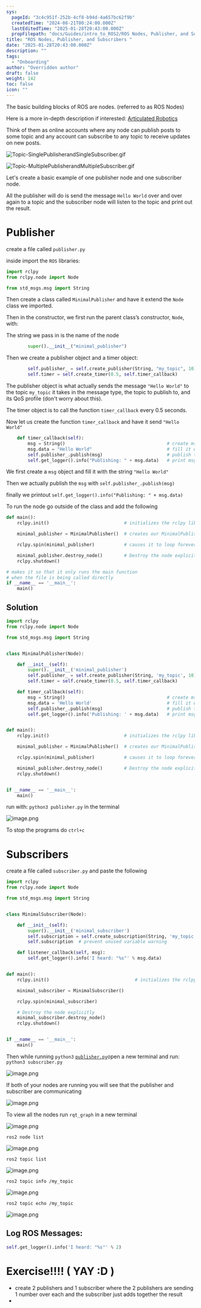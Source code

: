 ```yaml
---
sys:
  pageId: "3c4c951f-252b-4cf8-b94d-4a657bc62f9b"
  createdTime: "2024-08-21T00:24:00.000Z"
  lastEditedTime: "2025-01-28T20:43:00.000Z"
  propFilepath: "docs/Guides/intro_to_ROS2/ROS Nodes, Publisher, and Subscribers .md"
title: "ROS Nodes, Publisher, and Subscribers "
date: "2025-01-28T20:43:00.000Z"
description: ""
tags:
  - "Onboarding"
author: "Overridden author"
draft: false
weight: 142
toc: false
icon: ""
---
```


The basic building blocks of ROS are nodes. (referred to as ROS Nodes)

Here is a more in-depth description if interested: [Articulated Robotics](https://articulatedrobotics.xyz/tutorials/ready-for-ros/ros-overview#2-nodes)

Think of them as online accounts where any node can publish posts to some topic and any account can subscribe to any topic to receive updates on new posts.

![Topic-SinglePublisherandSingleSubscriber.gif](https://docs.ros.org/en/humble/_images/Topic-SinglePublisherandSingleSubscriber.gif)

![Topic-MultiplePublisherandMultipleSubscriber.gif](https://docs.ros.org/en/humble/_images/Topic-MultiplePublisherandMultipleSubscriber.gif)

Let's create a basic example of one publisher node and one subscriber node.

All the publisher will do is send the message `Hello World` over and over again to a topic and the subscriber node will listen to the topic and print out the result.

# Publisher

create a file called `publisher.py` 

inside import the `ROS` libraries:

```python
import rclpy
from rclpy.node import Node

from std_msgs.msg import String
```

Then create a class called `MinimalPublisher` and have it extend the `Node` class we imported.

Then in the constructor, we first run the parent class’s constructor, `Node`, with:

The string we pass in is the name of the node

```python
        super().__init__("minimal_publisher")
```

Then we create a publisher object and a timer object:

```python
        self.publisher_ = self.create_publisher(String, "my_topic", 10)
        self.timer = self.create_timer(0.5, self.timer_callback)
```

The publisher object is what actually sends the message `"Hello World"` to the topic `my_topic` it takes in the message type, the topic to publish to, and its QoS profile (don't worry about this).

The timer object is to call the function `timer_callback` every 0.5 seconds.

Now let us create the function `timer_callback` and have it send `"Hello World"`

```python
    def timer_callback(self):
        msg = String()                                      # create msg object
        msg.data = "Hello World"                            # fill it with data
        self.publisher_.publish(msg)                        # publish the message
        self.get_logger().info("Publishing: " + msg.data)   # print msg
```

We first create a `msg` object and fill it with the string `"Hello World"`

Then we actually publish the `msg` with `self.publisher_.publish(msg)`

finally we printout `self.get_logger().info("Publishing: " + msg.data)`

To run the node go outside of the class and add the following

```python
def main():
    rclpy.init()                            # initializes the rclpy library

    minimal_publisher = MinimalPublisher()  # creates our MinimalPublisher object

    rclpy.spin(minimal_publisher)           # causes it to loop forever

    minimal_publisher.destroy_node()        # Destroy the node explicitly
    rclpy.shutdown()

# makes it so that it only runs the main function
# when the file is being called directly
if __name__ == '__main__': 
    main()
```

## Solution

```python
import rclpy
from rclpy.node import Node

from std_msgs.msg import String


class MinimalPublisher(Node):

    def __init__(self):
        super().__init__('minimal_publisher')
        self.publisher_ = self.create_publisher(String, 'my_topic', 10)
        self.timer = self.create_timer(0.5, self.timer_callback)

    def timer_callback(self):
        msg = String()                                      # create msg object
        msg.data = 'Hello World'                            # fill it with data
        self.publisher_.publish(msg)                        # publish the message
        self.get_logger().info('Publishing: ' + msg.data)   # print msg


def main():
    rclpy.init()                            # initializes the rclpy library

    minimal_publisher = MinimalPublisher()  # creates our MinimalPublisher object

    rclpy.spin(minimal_publisher)           # causes it to loop forever

    minimal_publisher.destroy_node()        # Destroy the node explicitly
    rclpy.shutdown()


if __name__ == '__main__':
    main()
```

run with: `python3 publisher.py` in the terminal

![image.png](https://prod-files-secure.s3.us-west-2.amazonaws.com/d518164a-d88e-44d1-a4ee-3adb3bd8bce0/9214accb-ad5b-44f1-a31c-b3167c59138b/image.png?X-Amz-Algorithm=AWS4-HMAC-SHA256&X-Amz-Content-Sha256=UNSIGNED-PAYLOAD&X-Amz-Credential=ASIAZI2LB466SET3SWQY%2F20250206%2Fus-west-2%2Fs3%2Faws4_request&X-Amz-Date=20250206T181029Z&X-Amz-Expires=3600&X-Amz-Security-Token=IQoJb3JpZ2luX2VjEEkaCXVzLXdlc3QtMiJGMEQCIF8txcgk4bBmvGAc2ybfR%2B8DJmzgLL1oPn9%2Bu1VjQPcLAiAROQDD5fNYs46HqSJMPJTjjelsyzzTCC6MMJXrsYGIUir%2FAwhiEAAaDDYzNzQyMzE4MzgwNSIMvfG9EoxI1fg3EFU9KtwDCO0gCZ0uXHWZyP2cm29mpR4CpAqaEMd6Myv5yWXZlgPxIwGyZjRJipQK4q2jnbJ1mEGP10cPiMgw8w4uwxaAiicE8vqvo%2B3HylL8XPUOR0zMi23%2FTn%2B%2FznbK3NgIDspepJz%2FxdJP4Ly6Ep%2Ftq6sFHUKf7y5mJ5Nll5stJ%2BxKu6nO6fAKmw8d7KI%2Fy%2BbKfr%2Bxsz2JFEKL6F3KSsGNMOTm3svWxroqBoIO7W%2Bq7rTqK%2FGjtRa4Ta0homfQ42FrMZ501VuqDtnBogXXmbTwKOC7f%2FYVCzvqQ5XGxtKHWKhMSKqcsPYXpQR9VT99KxRPGqOGJPTlpntp0pxMEhtSaeV1u4udcw1jifjODzSw6ja0iyELWwZ9AAGDckUWdtTKuHFaJutugYfrQlrUeSGa4r40rf0b0kIHPD6xgC0FJA23Y%2Fs3JAhQCiltBnPKCV7YNFaYDPj5wp9DiNGq%2BOx%2FfDJzrcFxU7OBjMRAM3pEY%2Fu5o1upIrntc3hRMzRQ%2FKSd8rwGeCJJ2qToIgPj8dtfV5EyIy6eXG%2BY2wyI892kXWBHkYx7OtMW8oFfVBTSra7byS62SwU5tt%2B26U0qnkyzoHEsIwpf6EwO01XECdCdSb7aaVhUhVFTaregmeAE9SMw39KTvQY6pgHysdfojsCERLvVZNlENDsiLMXDBSHk2dPeG%2FLc77JXgJ7ZqR5HoeCU8ldu2rjEJnu%2FKXTmV%2BeSeUxs8aFbwiTvXd%2BUotYYBOIMuXooHSOncO7wCxElbtBNAgwc4FqeiE%2BnnW6%2BCZTduuc%2Fp971%2BKRNOE%2BuI7dJkfN8UaeNmAvpw2mwmQuZ%2FokUJKWamA2nHzbCB3Fgx3iztNgTm9lG4YhDp18CUfZk&X-Amz-Signature=1fbe2e59e60c365c1b694549e901108c771f27fa0d3d3cea253339d7073d60e1&X-Amz-SignedHeaders=host&x-id=GetObject)

To stop the programs do `ctrl+c`

# Subscribers

create a file called `subscriber.py` and paste the following

```python
import rclpy
from rclpy.node import Node

from std_msgs.msg import String


class MinimalSubscriber(Node):

    def __init__(self):
        super().__init__('minimal_subscriber')
        self.subscription = self.create_subscription(String, 'my_topic', self.listener_callback, 10)
        self.subscription  # prevent unused variable warning

    def listener_callback(self, msg):
        self.get_logger().info('I heard: "%s"' % msg.data)


def main():
    rclpy.init()                                # initializes the rclpy library

    minimal_subscriber = MinimalSubscriber()

    rclpy.spin(minimal_subscriber)

    # Destroy the node explicitly
    minimal_subscriber.destroy_node()
    rclpy.shutdown()


if __name__ == '__main__':
    main()
```

Then while running `python3` [`publisher.py`](http://publisher.py/)open a new terminal and run: `python3 subscriber.py` 

![image.png](https://prod-files-secure.s3.us-west-2.amazonaws.com/d518164a-d88e-44d1-a4ee-3adb3bd8bce0/611fccf2-c738-4dbd-94e9-98f209092866/image.png?X-Amz-Algorithm=AWS4-HMAC-SHA256&X-Amz-Content-Sha256=UNSIGNED-PAYLOAD&X-Amz-Credential=ASIAZI2LB466SET3SWQY%2F20250206%2Fus-west-2%2Fs3%2Faws4_request&X-Amz-Date=20250206T181029Z&X-Amz-Expires=3600&X-Amz-Security-Token=IQoJb3JpZ2luX2VjEEkaCXVzLXdlc3QtMiJGMEQCIF8txcgk4bBmvGAc2ybfR%2B8DJmzgLL1oPn9%2Bu1VjQPcLAiAROQDD5fNYs46HqSJMPJTjjelsyzzTCC6MMJXrsYGIUir%2FAwhiEAAaDDYzNzQyMzE4MzgwNSIMvfG9EoxI1fg3EFU9KtwDCO0gCZ0uXHWZyP2cm29mpR4CpAqaEMd6Myv5yWXZlgPxIwGyZjRJipQK4q2jnbJ1mEGP10cPiMgw8w4uwxaAiicE8vqvo%2B3HylL8XPUOR0zMi23%2FTn%2B%2FznbK3NgIDspepJz%2FxdJP4Ly6Ep%2Ftq6sFHUKf7y5mJ5Nll5stJ%2BxKu6nO6fAKmw8d7KI%2Fy%2BbKfr%2Bxsz2JFEKL6F3KSsGNMOTm3svWxroqBoIO7W%2Bq7rTqK%2FGjtRa4Ta0homfQ42FrMZ501VuqDtnBogXXmbTwKOC7f%2FYVCzvqQ5XGxtKHWKhMSKqcsPYXpQR9VT99KxRPGqOGJPTlpntp0pxMEhtSaeV1u4udcw1jifjODzSw6ja0iyELWwZ9AAGDckUWdtTKuHFaJutugYfrQlrUeSGa4r40rf0b0kIHPD6xgC0FJA23Y%2Fs3JAhQCiltBnPKCV7YNFaYDPj5wp9DiNGq%2BOx%2FfDJzrcFxU7OBjMRAM3pEY%2Fu5o1upIrntc3hRMzRQ%2FKSd8rwGeCJJ2qToIgPj8dtfV5EyIy6eXG%2BY2wyI892kXWBHkYx7OtMW8oFfVBTSra7byS62SwU5tt%2B26U0qnkyzoHEsIwpf6EwO01XECdCdSb7aaVhUhVFTaregmeAE9SMw39KTvQY6pgHysdfojsCERLvVZNlENDsiLMXDBSHk2dPeG%2FLc77JXgJ7ZqR5HoeCU8ldu2rjEJnu%2FKXTmV%2BeSeUxs8aFbwiTvXd%2BUotYYBOIMuXooHSOncO7wCxElbtBNAgwc4FqeiE%2BnnW6%2BCZTduuc%2Fp971%2BKRNOE%2BuI7dJkfN8UaeNmAvpw2mwmQuZ%2FokUJKWamA2nHzbCB3Fgx3iztNgTm9lG4YhDp18CUfZk&X-Amz-Signature=619f921a1f1f6637e69dc7e1c48340cbd3067ae03afc1749bf802e2f94c8a5a1&X-Amz-SignedHeaders=host&x-id=GetObject)

If both of your nodes are running you will see that the publisher and subscriber are communicating

![image.png](https://prod-files-secure.s3.us-west-2.amazonaws.com/d518164a-d88e-44d1-a4ee-3adb3bd8bce0/eea428b5-1cf0-43bb-a30b-81cbaf6c5c78/image.png?X-Amz-Algorithm=AWS4-HMAC-SHA256&X-Amz-Content-Sha256=UNSIGNED-PAYLOAD&X-Amz-Credential=ASIAZI2LB466SET3SWQY%2F20250206%2Fus-west-2%2Fs3%2Faws4_request&X-Amz-Date=20250206T181029Z&X-Amz-Expires=3600&X-Amz-Security-Token=IQoJb3JpZ2luX2VjEEkaCXVzLXdlc3QtMiJGMEQCIF8txcgk4bBmvGAc2ybfR%2B8DJmzgLL1oPn9%2Bu1VjQPcLAiAROQDD5fNYs46HqSJMPJTjjelsyzzTCC6MMJXrsYGIUir%2FAwhiEAAaDDYzNzQyMzE4MzgwNSIMvfG9EoxI1fg3EFU9KtwDCO0gCZ0uXHWZyP2cm29mpR4CpAqaEMd6Myv5yWXZlgPxIwGyZjRJipQK4q2jnbJ1mEGP10cPiMgw8w4uwxaAiicE8vqvo%2B3HylL8XPUOR0zMi23%2FTn%2B%2FznbK3NgIDspepJz%2FxdJP4Ly6Ep%2Ftq6sFHUKf7y5mJ5Nll5stJ%2BxKu6nO6fAKmw8d7KI%2Fy%2BbKfr%2Bxsz2JFEKL6F3KSsGNMOTm3svWxroqBoIO7W%2Bq7rTqK%2FGjtRa4Ta0homfQ42FrMZ501VuqDtnBogXXmbTwKOC7f%2FYVCzvqQ5XGxtKHWKhMSKqcsPYXpQR9VT99KxRPGqOGJPTlpntp0pxMEhtSaeV1u4udcw1jifjODzSw6ja0iyELWwZ9AAGDckUWdtTKuHFaJutugYfrQlrUeSGa4r40rf0b0kIHPD6xgC0FJA23Y%2Fs3JAhQCiltBnPKCV7YNFaYDPj5wp9DiNGq%2BOx%2FfDJzrcFxU7OBjMRAM3pEY%2Fu5o1upIrntc3hRMzRQ%2FKSd8rwGeCJJ2qToIgPj8dtfV5EyIy6eXG%2BY2wyI892kXWBHkYx7OtMW8oFfVBTSra7byS62SwU5tt%2B26U0qnkyzoHEsIwpf6EwO01XECdCdSb7aaVhUhVFTaregmeAE9SMw39KTvQY6pgHysdfojsCERLvVZNlENDsiLMXDBSHk2dPeG%2FLc77JXgJ7ZqR5HoeCU8ldu2rjEJnu%2FKXTmV%2BeSeUxs8aFbwiTvXd%2BUotYYBOIMuXooHSOncO7wCxElbtBNAgwc4FqeiE%2BnnW6%2BCZTduuc%2Fp971%2BKRNOE%2BuI7dJkfN8UaeNmAvpw2mwmQuZ%2FokUJKWamA2nHzbCB3Fgx3iztNgTm9lG4YhDp18CUfZk&X-Amz-Signature=deee35c71959ef4e08b6ce9be869257999e781fab9cd7cce6adc71be7803560b&X-Amz-SignedHeaders=host&x-id=GetObject)

To view all the nodes run `rqt_graph` in a new terminal

![image.png](https://prod-files-secure.s3.us-west-2.amazonaws.com/d518164a-d88e-44d1-a4ee-3adb3bd8bce0/1d98e964-4318-4d62-b5c4-8c8f78368598/image.png?X-Amz-Algorithm=AWS4-HMAC-SHA256&X-Amz-Content-Sha256=UNSIGNED-PAYLOAD&X-Amz-Credential=ASIAZI2LB466SET3SWQY%2F20250206%2Fus-west-2%2Fs3%2Faws4_request&X-Amz-Date=20250206T181029Z&X-Amz-Expires=3600&X-Amz-Security-Token=IQoJb3JpZ2luX2VjEEkaCXVzLXdlc3QtMiJGMEQCIF8txcgk4bBmvGAc2ybfR%2B8DJmzgLL1oPn9%2Bu1VjQPcLAiAROQDD5fNYs46HqSJMPJTjjelsyzzTCC6MMJXrsYGIUir%2FAwhiEAAaDDYzNzQyMzE4MzgwNSIMvfG9EoxI1fg3EFU9KtwDCO0gCZ0uXHWZyP2cm29mpR4CpAqaEMd6Myv5yWXZlgPxIwGyZjRJipQK4q2jnbJ1mEGP10cPiMgw8w4uwxaAiicE8vqvo%2B3HylL8XPUOR0zMi23%2FTn%2B%2FznbK3NgIDspepJz%2FxdJP4Ly6Ep%2Ftq6sFHUKf7y5mJ5Nll5stJ%2BxKu6nO6fAKmw8d7KI%2Fy%2BbKfr%2Bxsz2JFEKL6F3KSsGNMOTm3svWxroqBoIO7W%2Bq7rTqK%2FGjtRa4Ta0homfQ42FrMZ501VuqDtnBogXXmbTwKOC7f%2FYVCzvqQ5XGxtKHWKhMSKqcsPYXpQR9VT99KxRPGqOGJPTlpntp0pxMEhtSaeV1u4udcw1jifjODzSw6ja0iyELWwZ9AAGDckUWdtTKuHFaJutugYfrQlrUeSGa4r40rf0b0kIHPD6xgC0FJA23Y%2Fs3JAhQCiltBnPKCV7YNFaYDPj5wp9DiNGq%2BOx%2FfDJzrcFxU7OBjMRAM3pEY%2Fu5o1upIrntc3hRMzRQ%2FKSd8rwGeCJJ2qToIgPj8dtfV5EyIy6eXG%2BY2wyI892kXWBHkYx7OtMW8oFfVBTSra7byS62SwU5tt%2B26U0qnkyzoHEsIwpf6EwO01XECdCdSb7aaVhUhVFTaregmeAE9SMw39KTvQY6pgHysdfojsCERLvVZNlENDsiLMXDBSHk2dPeG%2FLc77JXgJ7ZqR5HoeCU8ldu2rjEJnu%2FKXTmV%2BeSeUxs8aFbwiTvXd%2BUotYYBOIMuXooHSOncO7wCxElbtBNAgwc4FqeiE%2BnnW6%2BCZTduuc%2Fp971%2BKRNOE%2BuI7dJkfN8UaeNmAvpw2mwmQuZ%2FokUJKWamA2nHzbCB3Fgx3iztNgTm9lG4YhDp18CUfZk&X-Amz-Signature=8725c2d2ab207cd8a5b26225bd765d64e8fee3cfe67d95ab38329e9fad5fc46e&X-Amz-SignedHeaders=host&x-id=GetObject)

`ros2 node list`

![image.png](https://prod-files-secure.s3.us-west-2.amazonaws.com/d518164a-d88e-44d1-a4ee-3adb3bd8bce0/680ac8cf-e6d9-4164-9ece-5b9a6fccffee/image.png?X-Amz-Algorithm=AWS4-HMAC-SHA256&X-Amz-Content-Sha256=UNSIGNED-PAYLOAD&X-Amz-Credential=ASIAZI2LB466SET3SWQY%2F20250206%2Fus-west-2%2Fs3%2Faws4_request&X-Amz-Date=20250206T181029Z&X-Amz-Expires=3600&X-Amz-Security-Token=IQoJb3JpZ2luX2VjEEkaCXVzLXdlc3QtMiJGMEQCIF8txcgk4bBmvGAc2ybfR%2B8DJmzgLL1oPn9%2Bu1VjQPcLAiAROQDD5fNYs46HqSJMPJTjjelsyzzTCC6MMJXrsYGIUir%2FAwhiEAAaDDYzNzQyMzE4MzgwNSIMvfG9EoxI1fg3EFU9KtwDCO0gCZ0uXHWZyP2cm29mpR4CpAqaEMd6Myv5yWXZlgPxIwGyZjRJipQK4q2jnbJ1mEGP10cPiMgw8w4uwxaAiicE8vqvo%2B3HylL8XPUOR0zMi23%2FTn%2B%2FznbK3NgIDspepJz%2FxdJP4Ly6Ep%2Ftq6sFHUKf7y5mJ5Nll5stJ%2BxKu6nO6fAKmw8d7KI%2Fy%2BbKfr%2Bxsz2JFEKL6F3KSsGNMOTm3svWxroqBoIO7W%2Bq7rTqK%2FGjtRa4Ta0homfQ42FrMZ501VuqDtnBogXXmbTwKOC7f%2FYVCzvqQ5XGxtKHWKhMSKqcsPYXpQR9VT99KxRPGqOGJPTlpntp0pxMEhtSaeV1u4udcw1jifjODzSw6ja0iyELWwZ9AAGDckUWdtTKuHFaJutugYfrQlrUeSGa4r40rf0b0kIHPD6xgC0FJA23Y%2Fs3JAhQCiltBnPKCV7YNFaYDPj5wp9DiNGq%2BOx%2FfDJzrcFxU7OBjMRAM3pEY%2Fu5o1upIrntc3hRMzRQ%2FKSd8rwGeCJJ2qToIgPj8dtfV5EyIy6eXG%2BY2wyI892kXWBHkYx7OtMW8oFfVBTSra7byS62SwU5tt%2B26U0qnkyzoHEsIwpf6EwO01XECdCdSb7aaVhUhVFTaregmeAE9SMw39KTvQY6pgHysdfojsCERLvVZNlENDsiLMXDBSHk2dPeG%2FLc77JXgJ7ZqR5HoeCU8ldu2rjEJnu%2FKXTmV%2BeSeUxs8aFbwiTvXd%2BUotYYBOIMuXooHSOncO7wCxElbtBNAgwc4FqeiE%2BnnW6%2BCZTduuc%2Fp971%2BKRNOE%2BuI7dJkfN8UaeNmAvpw2mwmQuZ%2FokUJKWamA2nHzbCB3Fgx3iztNgTm9lG4YhDp18CUfZk&X-Amz-Signature=8cd2c27dc592636b781204f4067a3558c6d1f2d75ccfe426e6a2186a27466627&X-Amz-SignedHeaders=host&x-id=GetObject)

`ros2 topic list`

![image.png](https://prod-files-secure.s3.us-west-2.amazonaws.com/d518164a-d88e-44d1-a4ee-3adb3bd8bce0/eee2ebe1-27ef-4a4a-96fb-2ca54126fb29/image.png?X-Amz-Algorithm=AWS4-HMAC-SHA256&X-Amz-Content-Sha256=UNSIGNED-PAYLOAD&X-Amz-Credential=ASIAZI2LB466SET3SWQY%2F20250206%2Fus-west-2%2Fs3%2Faws4_request&X-Amz-Date=20250206T181029Z&X-Amz-Expires=3600&X-Amz-Security-Token=IQoJb3JpZ2luX2VjEEkaCXVzLXdlc3QtMiJGMEQCIF8txcgk4bBmvGAc2ybfR%2B8DJmzgLL1oPn9%2Bu1VjQPcLAiAROQDD5fNYs46HqSJMPJTjjelsyzzTCC6MMJXrsYGIUir%2FAwhiEAAaDDYzNzQyMzE4MzgwNSIMvfG9EoxI1fg3EFU9KtwDCO0gCZ0uXHWZyP2cm29mpR4CpAqaEMd6Myv5yWXZlgPxIwGyZjRJipQK4q2jnbJ1mEGP10cPiMgw8w4uwxaAiicE8vqvo%2B3HylL8XPUOR0zMi23%2FTn%2B%2FznbK3NgIDspepJz%2FxdJP4Ly6Ep%2Ftq6sFHUKf7y5mJ5Nll5stJ%2BxKu6nO6fAKmw8d7KI%2Fy%2BbKfr%2Bxsz2JFEKL6F3KSsGNMOTm3svWxroqBoIO7W%2Bq7rTqK%2FGjtRa4Ta0homfQ42FrMZ501VuqDtnBogXXmbTwKOC7f%2FYVCzvqQ5XGxtKHWKhMSKqcsPYXpQR9VT99KxRPGqOGJPTlpntp0pxMEhtSaeV1u4udcw1jifjODzSw6ja0iyELWwZ9AAGDckUWdtTKuHFaJutugYfrQlrUeSGa4r40rf0b0kIHPD6xgC0FJA23Y%2Fs3JAhQCiltBnPKCV7YNFaYDPj5wp9DiNGq%2BOx%2FfDJzrcFxU7OBjMRAM3pEY%2Fu5o1upIrntc3hRMzRQ%2FKSd8rwGeCJJ2qToIgPj8dtfV5EyIy6eXG%2BY2wyI892kXWBHkYx7OtMW8oFfVBTSra7byS62SwU5tt%2B26U0qnkyzoHEsIwpf6EwO01XECdCdSb7aaVhUhVFTaregmeAE9SMw39KTvQY6pgHysdfojsCERLvVZNlENDsiLMXDBSHk2dPeG%2FLc77JXgJ7ZqR5HoeCU8ldu2rjEJnu%2FKXTmV%2BeSeUxs8aFbwiTvXd%2BUotYYBOIMuXooHSOncO7wCxElbtBNAgwc4FqeiE%2BnnW6%2BCZTduuc%2Fp971%2BKRNOE%2BuI7dJkfN8UaeNmAvpw2mwmQuZ%2FokUJKWamA2nHzbCB3Fgx3iztNgTm9lG4YhDp18CUfZk&X-Amz-Signature=44a3f6f49eec284e5b4dd2d1b6ae35161790f956f48b46e09948cccf5b503bd9&X-Amz-SignedHeaders=host&x-id=GetObject)

`ros2 topic info /my_topic`

![image.png](https://prod-files-secure.s3.us-west-2.amazonaws.com/d518164a-d88e-44d1-a4ee-3adb3bd8bce0/6288ef12-cb9e-406f-b9eb-65feed3a9011/image.png?X-Amz-Algorithm=AWS4-HMAC-SHA256&X-Amz-Content-Sha256=UNSIGNED-PAYLOAD&X-Amz-Credential=ASIAZI2LB466SET3SWQY%2F20250206%2Fus-west-2%2Fs3%2Faws4_request&X-Amz-Date=20250206T181029Z&X-Amz-Expires=3600&X-Amz-Security-Token=IQoJb3JpZ2luX2VjEEkaCXVzLXdlc3QtMiJGMEQCIF8txcgk4bBmvGAc2ybfR%2B8DJmzgLL1oPn9%2Bu1VjQPcLAiAROQDD5fNYs46HqSJMPJTjjelsyzzTCC6MMJXrsYGIUir%2FAwhiEAAaDDYzNzQyMzE4MzgwNSIMvfG9EoxI1fg3EFU9KtwDCO0gCZ0uXHWZyP2cm29mpR4CpAqaEMd6Myv5yWXZlgPxIwGyZjRJipQK4q2jnbJ1mEGP10cPiMgw8w4uwxaAiicE8vqvo%2B3HylL8XPUOR0zMi23%2FTn%2B%2FznbK3NgIDspepJz%2FxdJP4Ly6Ep%2Ftq6sFHUKf7y5mJ5Nll5stJ%2BxKu6nO6fAKmw8d7KI%2Fy%2BbKfr%2Bxsz2JFEKL6F3KSsGNMOTm3svWxroqBoIO7W%2Bq7rTqK%2FGjtRa4Ta0homfQ42FrMZ501VuqDtnBogXXmbTwKOC7f%2FYVCzvqQ5XGxtKHWKhMSKqcsPYXpQR9VT99KxRPGqOGJPTlpntp0pxMEhtSaeV1u4udcw1jifjODzSw6ja0iyELWwZ9AAGDckUWdtTKuHFaJutugYfrQlrUeSGa4r40rf0b0kIHPD6xgC0FJA23Y%2Fs3JAhQCiltBnPKCV7YNFaYDPj5wp9DiNGq%2BOx%2FfDJzrcFxU7OBjMRAM3pEY%2Fu5o1upIrntc3hRMzRQ%2FKSd8rwGeCJJ2qToIgPj8dtfV5EyIy6eXG%2BY2wyI892kXWBHkYx7OtMW8oFfVBTSra7byS62SwU5tt%2B26U0qnkyzoHEsIwpf6EwO01XECdCdSb7aaVhUhVFTaregmeAE9SMw39KTvQY6pgHysdfojsCERLvVZNlENDsiLMXDBSHk2dPeG%2FLc77JXgJ7ZqR5HoeCU8ldu2rjEJnu%2FKXTmV%2BeSeUxs8aFbwiTvXd%2BUotYYBOIMuXooHSOncO7wCxElbtBNAgwc4FqeiE%2BnnW6%2BCZTduuc%2Fp971%2BKRNOE%2BuI7dJkfN8UaeNmAvpw2mwmQuZ%2FokUJKWamA2nHzbCB3Fgx3iztNgTm9lG4YhDp18CUfZk&X-Amz-Signature=d8a65cfc90fa269a76869680614d99164d82137966aaf88096842d1de4ab6cf7&X-Amz-SignedHeaders=host&x-id=GetObject)

`ros2 topic echo /my_topic`

![image.png](https://prod-files-secure.s3.us-west-2.amazonaws.com/d518164a-d88e-44d1-a4ee-3adb3bd8bce0/0a6fcb4d-422d-4a6c-a803-749ef4adf2c6/image.png?X-Amz-Algorithm=AWS4-HMAC-SHA256&X-Amz-Content-Sha256=UNSIGNED-PAYLOAD&X-Amz-Credential=ASIAZI2LB466SET3SWQY%2F20250206%2Fus-west-2%2Fs3%2Faws4_request&X-Amz-Date=20250206T181029Z&X-Amz-Expires=3600&X-Amz-Security-Token=IQoJb3JpZ2luX2VjEEkaCXVzLXdlc3QtMiJGMEQCIF8txcgk4bBmvGAc2ybfR%2B8DJmzgLL1oPn9%2Bu1VjQPcLAiAROQDD5fNYs46HqSJMPJTjjelsyzzTCC6MMJXrsYGIUir%2FAwhiEAAaDDYzNzQyMzE4MzgwNSIMvfG9EoxI1fg3EFU9KtwDCO0gCZ0uXHWZyP2cm29mpR4CpAqaEMd6Myv5yWXZlgPxIwGyZjRJipQK4q2jnbJ1mEGP10cPiMgw8w4uwxaAiicE8vqvo%2B3HylL8XPUOR0zMi23%2FTn%2B%2FznbK3NgIDspepJz%2FxdJP4Ly6Ep%2Ftq6sFHUKf7y5mJ5Nll5stJ%2BxKu6nO6fAKmw8d7KI%2Fy%2BbKfr%2Bxsz2JFEKL6F3KSsGNMOTm3svWxroqBoIO7W%2Bq7rTqK%2FGjtRa4Ta0homfQ42FrMZ501VuqDtnBogXXmbTwKOC7f%2FYVCzvqQ5XGxtKHWKhMSKqcsPYXpQR9VT99KxRPGqOGJPTlpntp0pxMEhtSaeV1u4udcw1jifjODzSw6ja0iyELWwZ9AAGDckUWdtTKuHFaJutugYfrQlrUeSGa4r40rf0b0kIHPD6xgC0FJA23Y%2Fs3JAhQCiltBnPKCV7YNFaYDPj5wp9DiNGq%2BOx%2FfDJzrcFxU7OBjMRAM3pEY%2Fu5o1upIrntc3hRMzRQ%2FKSd8rwGeCJJ2qToIgPj8dtfV5EyIy6eXG%2BY2wyI892kXWBHkYx7OtMW8oFfVBTSra7byS62SwU5tt%2B26U0qnkyzoHEsIwpf6EwO01XECdCdSb7aaVhUhVFTaregmeAE9SMw39KTvQY6pgHysdfojsCERLvVZNlENDsiLMXDBSHk2dPeG%2FLc77JXgJ7ZqR5HoeCU8ldu2rjEJnu%2FKXTmV%2BeSeUxs8aFbwiTvXd%2BUotYYBOIMuXooHSOncO7wCxElbtBNAgwc4FqeiE%2BnnW6%2BCZTduuc%2Fp971%2BKRNOE%2BuI7dJkfN8UaeNmAvpw2mwmQuZ%2FokUJKWamA2nHzbCB3Fgx3iztNgTm9lG4YhDp18CUfZk&X-Amz-Signature=42c0303716aa930a527b4898fef8d4fe39b6e77dacd9444db36cffca8bbfc8eb&X-Amz-SignedHeaders=host&x-id=GetObject)

## Log ROS Messages:

```python
self.get_logger().info('I heard: "%s"' % 2)
```

# Exercise!!!! ( YAY :D )

- create 2 publishers and 1 subscriber where the 2 publishers are sending 1 number over each and the subscriber just adds together the result
- 
